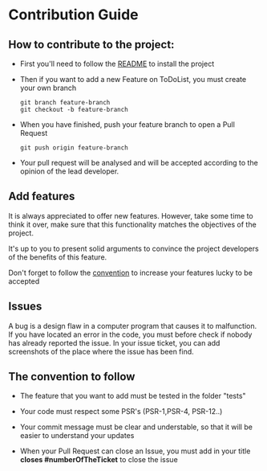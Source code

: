 Contribution Guide
============

## How to contribute to the project:


  - First you'll need to follow the [README](./README.md) to install the project

  - Then if you want to add a new Feature on ToDoList, you must create your own branch 

        git branch feature-branch
        git checkout -b feature-branch
                
  - When you have finished, push your feature branch to open a Pull Request
   
        git push origin feature-branch
        
  - Your pull request will be analysed and will be accepted according to the opinion of the lead developer.


## Add features

It is always appreciated to offer new features. However, take some time to think it over, make sure that this functionality matches the objectives of the project.

It's up to you to present solid arguments to convince the project developers of the benefits of this feature.

Don't forget to follow the [convention](#the-convention-to-follow) to increase your features lucky to be accepted

## Issues

A bug is a design flaw in a computer program that causes it to malfunction.
If you have located an error in the code, you must before check if nobody has already reported the issue.
In your issue ticket, you can add screenshots of the place where the issue has been find.
 
## The convention to follow

  - The feature that you want to add must be tested in the folder "tests"

  - Your code must respect some PSR's  (PSR-1,PSR-4, PSR-12..)

  - Your commit message must be clear and understable, so that it will be easier to understand your updates

  - When your Pull Request can close an Issue, you must add in your title **closes #numberOfTheTicket** to close 
the issue